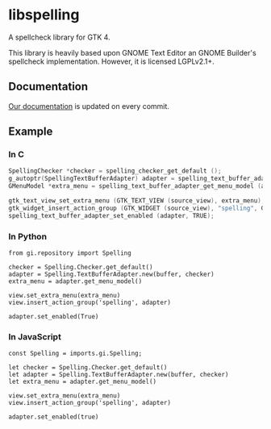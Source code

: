 # libspelling

A spellcheck library for GTK 4.

This library is heavily based upon GNOME Text Editor an GNOME Builder's
spellcheck implementation. However, it is licensed LGPLv2.1+.

## Documentation

[Our documentation](https://chergert.pages.gitlab.gnome.org/libspelling/libspelling-1/) is updated on every commit.

## Example

### In C

```c
SpellingChecker *checker = spelling_checker_get_default ();
g_autoptr(SpellingTextBufferAdapter) adapter = spelling_text_buffer_adapter_new (source_buffer, checker);
GMenuModel *extra_menu = spelling_text_buffer_adapter_get_menu_model (adapter);

gtk_text_view_set_extra_menu (GTK_TEXT_VIEW (source_view), extra_menu);
gtk_widget_insert_action_group (GTK_WIDGET (source_view), "spelling", G_ACTION_GROUP (adapter));
spelling_text_buffer_adapter_set_enabled (adapter, TRUE);
```

### In Python

```
from gi.repository import Spelling

checker = Spelling.Checker.get_default()
adapter = Spelling.TextBufferAdapter.new(buffer, checker)
extra_menu = adapter.get_menu_model()

view.set_extra_menu(extra_menu)
view.insert_action_group('spelling', adapter)

adapter.set_enabled(True)
```

### In JavaScript

```
const Spelling = imports.gi.Spelling;

let checker = Spelling.Checker.get_default()
let adapter = Spelling.TextBufferAdapter.new(buffer, checker)
let extra_menu = adapter.get_menu_model()

view.set_extra_menu(extra_menu)
view.insert_action_group('spelling', adapter)

adapter.set_enabled(true)
```
